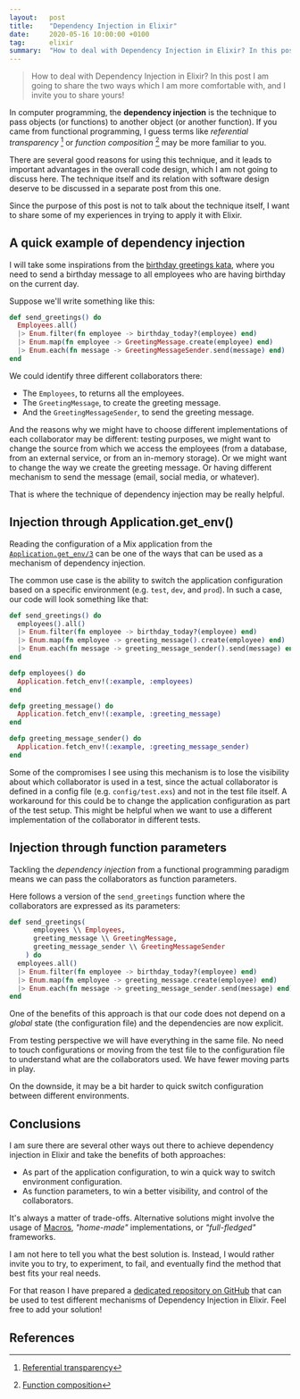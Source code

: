 ```yaml
---
layout:   post
title:    "Dependency Injection in Elixir"
date:     2020-05-16 10:00:00 +0100
tag:      elixir
summary:  "How to deal with Dependency Injection in Elixir? In this post I am going to share the two ways which I am more comfortable with, and I invite you to share yours!"
---
```


> How to deal with Dependency Injection in Elixir? In this post I am going to share the two ways which I am more comfortable with, and I invite you to share yours!

<!--more-->

In computer programming, the **dependency injection** is the technique to pass objects (or functions) to another object (or another function). If you came from functional programming, I guess terms like _referential transparency_ [^1] or _function composition_ [^2] may be more familiar to you.

There are several good reasons for using this technique, and it leads to important advantages in the overall code design, which I am not going to discuss here. The technique itself and its relation with software design deserve to be discussed in a separate post from this one.

Since the purpose of this post is not to talk about the technique itself, I want to share some of my experiences in trying to apply it with Elixir.

## A quick example of dependency injection

I will take some inspirations from the [birthday greetings kata](https://github.com/xpmatteo/birthday-greetings-kata), where you need to send a birthday message to all employees who are having birthday on the current day.

Suppose we'll write something like this:

```elixir
def send_greetings() do
  Employees.all()
  |> Enum.filter(fn employee -> birthday_today?(employee) end)
  |> Enum.map(fn employee -> GreetingMessage.create(employee) end)
  |> Enum.each(fn message -> GreetingMessageSender.send(message) end)
end
```
We could identify three different collaborators there:

- The `Employees`, to returns all the employees.
- The `GreetingMessage`, to create the greeting message.
- And the `GreetingMessageSender`, to send the greeting message.

And the reasons why we might have to choose different implementations of each collaborator may be different: testing purposes, we might want to change the source from which we access the employees (from a database, from an external service, or from an in-memory storage). Or we might want to change the way we create the greeting message. Or having different mechanism to send the message (email, social media, or whatever).

That is where the technique of dependency injection may be really helpful.

## Injection through Application.get_env()

Reading the configuration of a Mix application from the [`Application.get_env/3`](https://hexdocs.pm/elixir/Application.html#get_env/3) can be one of the ways that can be used as a mechanism of dependency injection.

The common use case is the ability to switch the application configuration based on a specific environment (e.g. `test`, `dev`, and `prod`). In such a case, our code will look something like that:

```elixir
def send_greetings() do
  employees().all()
  |> Enum.filter(fn employee -> birthday_today?(employee) end)
  |> Enum.map(fn employee -> greeting_message().create(employee) end)
  |> Enum.each(fn message -> greeting_message_sender().send(message) end)
end

defp employees() do
  Application.fetch_env!(:example, :employees)
end

defp greeting_message() do
  Application.fetch_env!(:example, :greeting_message)
end

defp greeting_message_sender() do
  Application.fetch_env!(:example, :greeting_message_sender)
end
```

Some of the compromises I see using this mechanism is to lose the visibility about which collaborator is used in a test, since the actual collaborator is defined in a config file (e.g. `config/test.exs`) and not in the test file itself. A workaround for this could be to change the application configuration as part of the test setup. This might be helpful when we want to use a different implementation of the collaborator in different tests.

## Injection through function parameters

Tackling the _dependency injection_ from a functional programming paradigm means we can pass the collaborators as function parameters.

Here follows a version of the `send_greetings` function where the collaborators are expressed as its parameters:

```elixir
def send_greetings(
      employees \\ Employees,
      greeting_message \\ GreetingMessage,
      greeting_message_sender \\ GreetingMessageSender
    ) do
  employees.all()
  |> Enum.filter(fn employee -> birthday_today?(employee) end)
  |> Enum.map(fn employee -> greeting_message.create(employee) end)
  |> Enum.each(fn message -> greeting_message_sender.send(message) end)
end
```

One of the benefits of this approach is that our code does not depend on a _global_ state (the configuration file) and the dependencies are now explicit.

From testing perspective we will have everything in the same file. No need to touch configurations or moving from the test file to the configuration file to understand what are the collaborators used. We have fewer moving parts in play.

On the downside, it may be a bit harder to quick switch configuration between different environments.

## Conclusions

I am sure there are several other ways out there to achieve dependency injection in Elixir and take the benefits of both approaches:

- As part of the application configuration, to win a quick way to switch environment configuration.
- As function parameters, to win a better visibility, and control of the collaborators.

It's always a matter of trade-offs. Alternative solutions might involve the usage of [Macros](https://elixir-lang.org/getting-started/meta/macros.html), _"home-made"_ implementations, or _"full-fledged"_ frameworks.

I am not here to tell you what the best solution is. Instead, I would rather invite you to try, to experiment, to fail, and eventually find the method that best fits your real needs.

For that reason I have prepared a [dedicated repository on GitHub](https://github.com/joebew42/dependency_injection_in_elixir) that can be used to test different mechanisms of Dependency Injection in Elixir. Feel free to add your solution!

## References

[^1]: [Referential transparency](https://en.wikipedia.org/wiki/Referential_transparency)
[^2]: [Function composition](https://en.wikipedia.org/wiki/Function_composition_(computer_science))
